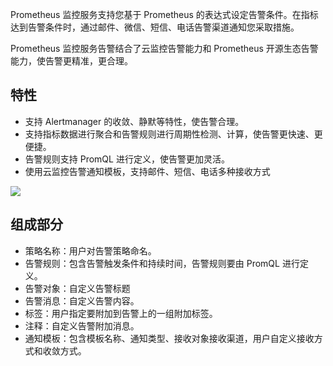 
Prometheus 监控服务支持您基于 Prometheus 的表达式设定告警条件。在指标达到告警条件时，通过邮件、微信、短信、电话告警渠道通知您采取措施。

Prometheus 监控服务告警结合了云监控告警能力和 Prometheus 开源生态告警能力，使告警更精准，更合理。

## 特性
- 支持 Alertmanager 的收敛、静默等特性，使告警合理。
- 支持指标数据进行聚合和告警规则进行周期性检测、计算，使告警更快速、更便捷。
- 告警规则支持 PromQL 进行定义，使告警更加灵活。
- 使用云监控告警通知模板，支持邮件、短信、电话多种接收方式

![](https://main.qcloudimg.com/raw/3c76c8db94eb7f421fba232b3645794b.png)

## 组成部分

-  策略名称：用户对告警策略命名。
-  告警规则：包含告警触发条件和持续时间，告警规则要由 PromQL 进行定义。
-  告警对象：自定义告警标题
-  告警消息：自定义告警内容。
-  标签：用户指定要附加到告警上的一组附加标签。
-  注释：自定义告警附加消息。
-  通知模板：包含模板名称、通知类型、接收对象接收渠道，用户自定义接收方式和收敛方式。

